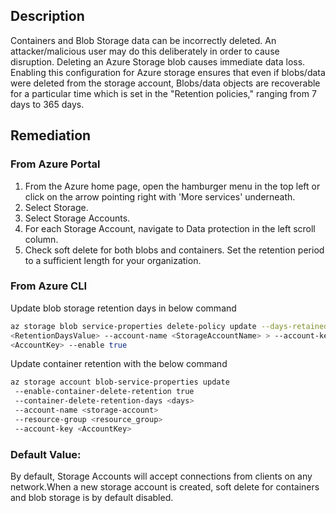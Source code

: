 ## Description

Containers and Blob Storage data can be incorrectly deleted. An attacker/malicious user may do this deliberately in order to cause disruption. Deleting an Azure Storage blob causes immediate data loss. Enabling this configuration for Azure storage ensures that even if blobs/data were deleted from the storage account, Blobs/data objects are recoverable for a particular time which is set in the "Retention policies," ranging from 7 days to 365 days.

## Remediation

### From Azure Portal

  1. From the Azure home page, open the hamburger menu in the top left or click on the arrow pointing right with 'More services' underneath.
  2. Select Storage.
  3. Select Storage Accounts.
  4. For each Storage Account, navigate to Data protection in the left scroll column.
  5. Check soft delete for both blobs and containers. Set the retention period to a sufficient length for your organization.

### From Azure CLI

Update blob storage retention days in below command

```bash
az storage blob service-properties delete-policy update --days-retained
<RetentionDaysValue> --account-name <StorageAccountName> > --account-key
<AccountKey> --enable true
```

Update container retention with the below command

```bash
az storage account blob-service-properties update
 --enable-container-delete-retention true
 --container-delete-retention-days <days>
 --account-name <storage-account>
 --resource-group <resource_group>
 --account-key <AccountKey>
```

### Default Value:

By default, Storage Accounts will accept connections from clients on any network.When a new storage account is created, soft delete for containers and blob storage is by default disabled.